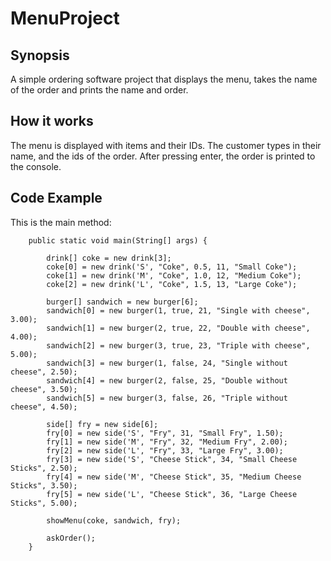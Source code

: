 # MenuProject
## Synopsis
A simple ordering software project that displays the menu, takes the name of the order and prints the name and order.
## How it works
The menu is displayed with items and their IDs. The customer types in their name, and the ids of the order. After pressing enter, the order is printed to the console.
## Code Example
This is the main method:
```
	public static void main(String[] args) {
		
		drink[] coke = new drink[3];
		coke[0] = new drink('S', "Coke", 0.5, 11, "Small Coke");
		coke[1] = new drink('M', "Coke", 1.0, 12, "Medium Coke");
		coke[2] = new drink('L', "Coke", 1.5, 13, "Large Coke");
				
		burger[] sandwich = new burger[6];
		sandwich[0] = new burger(1, true, 21, "Single with cheese", 3.00);
		sandwich[1] = new burger(2, true, 22, "Double with cheese", 4.00);
		sandwich[2] = new burger(3, true, 23, "Triple with cheese", 5.00);
		sandwich[3] = new burger(1, false, 24, "Single without cheese", 2.50);
		sandwich[4] = new burger(2, false, 25, "Double without cheese", 3.50);
		sandwich[5] = new burger(3, false, 26, "Triple without cheese", 4.50);
		
		side[] fry = new side[6];
		fry[0] = new side('S', "Fry", 31, "Small Fry", 1.50);
		fry[1] = new side('M', "Fry", 32, "Medium Fry", 2.00);
		fry[2] = new side('L', "Fry", 33, "Large Fry", 3.00);
		fry[3] = new side('S', "Cheese Stick", 34, "Small Cheese Sticks", 2.50);
		fry[4] = new side('M', "Cheese Stick", 35, "Medium Cheese Sticks", 3.50);
		fry[5] = new side('L', "Cheese Stick", 36, "Large Cheese Sticks", 5.00);
		
		showMenu(coke, sandwich, fry);
		
		askOrder();
	}
```
